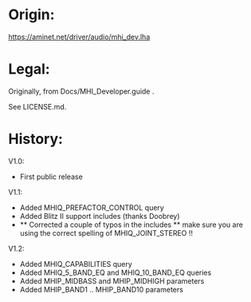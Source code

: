 # Origin:

https://aminet.net/driver/audio/mhi_dev.lha

# Legal:

Originally, from Docs/MHI_Developer.guide .

See LICENSE.md.

# History:

V1.0:
  - First public release

V1.1:
  - Added MHIQ_PREFACTOR_CONTROL query
  - Added Blitz II support includes (thanks Doobrey)
  - ** Corrected a couple of typos in the includes **
       make sure you are using the correct spelling
       of MHIQ_JOINT_STEREO !!

V1.2:
  - Added MHIQ_CAPABILITIES query
  - Added MHIQ_5_BAND_EQ and MHIQ_10_BAND_EQ queries
  - Added MHIP_MIDBASS and MHIP_MIDHIGH parameters
  - Added MHIP_BAND1 .. MHIP_BAND10 parameters
